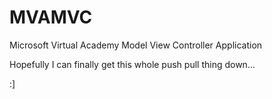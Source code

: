 # MVAMVC
Microsoft Virtual Academy Model View Controller Application

Hopefully I can finally get this whole push pull thing down...

:]
